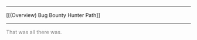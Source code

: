 
---

[[(Overview) Bug Bounty Hunter Path]]

---
<footer style="color:gray">That was all there was.</footer>